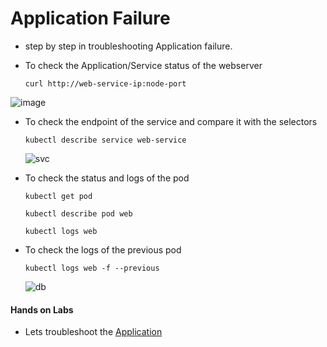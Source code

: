 # Application Failure
  
  

  - step by step in troubleshooting Application failure.

  - To check the Application/Service status of the webserver

    ```
    curl http://web-service-ip:node-port
    ```

   ![image](https://github.com/user-attachments/assets/6f5ad3ea-1b80-4d88-b539-0eefb013a92d)



  - To check the endpoint of the service and compare it with the selectors

    ```
    kubectl describe service web-service
    ```   

    ![svc](../../images/svc.PNG)


  - To check the status and logs of the pod

    ```
    kubectl get pod
    ```

    ```
    kubectl describe pod web
    ```

    ```
    kubectl logs web
    ```

  - To check the logs of the previous pod

    ```
    kubectl logs web -f --previous
    ```
    
    ![db](../../images/db.PNG)


  #### Hands on Labs

  - Lets troubleshoot the [Application](https://kodekloud.com/topic/practice-test-application-failure/)
